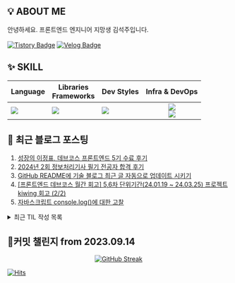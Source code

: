 ## 💡 ABOUT ME

안녕하세요. 프론트엔드 엔지니어 지망생 김석주입니다.<br />
<br />
[![Tistory Badge](https://img.shields.io/badge/기록_블로그-shqpdltm.tistory.com-ff5a4a?style=flat-square&logo=Tistory)](https://shqpdltm.tistory.com/)
[![Velog Badge](https://img.shields.io/badge/TIL용_Velog-@asdfg7123-Brightgreen?style=flat-square&logo=Velog)](https://velog.io/@asdfg7123/)

## ✨ SKILL

| Language                                                   | Libraries <br /> Frameworks                                         | Dev Styles                                                                      |                                                                        Infra & DevOps                                                                        |
| ---------------------------------------------------------- | ------------------------------------------------------------------- | ------------------------------------------------------------------------------- | :----------------------------------------------------------------------------------------------------------------------------------------------------------: |
| <img src="https://skillicons.dev/icons?i=js,ts&perline="/> | <img src="https://skillicons.dev/icons?i=react,vue&perline="/><br/> | <img src="https://skillicons.dev/icons?i=styledcomponents,sass&perline="/><br/> | <img src="https://skillicons.dev/icons?i=aws,vercel,vite&perline="/> <br/> <img src="https://skillicons.dev/icons?i=githubactions,ubuntu,discord&perline="/> |

## 📄 최근 블로그 포스팅

<div align="left">
<!-- LATEST_POSTS -->

1. <a href="https://shqpdltm.tistory.com/56" target="_blank">성장의 이정표, 데브코스 프론트엔드 5기 수료 후기</a>
2. <a href="https://shqpdltm.tistory.com/55" target="_blank">2024년 2회 정보처리기사 필기 전공자 합격 후기</a>
3. <a href="https://shqpdltm.tistory.com/54" target="_blank">GitHub README에 기술 블로그 최근 글 자동으로 업데이트 시키기</a>
4. <a href="https://shqpdltm.tistory.com/53" target="_blank">[프론트엔드 데브코스 월간 회고] 5,6차 단위기간(24.01.19 ~ 24.03.25) 프로젝트 kiwing 회고 (2/2)</a>
5. <a href="https://shqpdltm.tistory.com/52" target="_blank">자바스크립트 console.log()에 대한 고찰</a>

<!-- LATEST_POSTS_END -->
</div>
<details>
  <summary>최근 TIL 작성 목록</summary>
<!-- LATEST_TILS -->

1. <a href="https://velog.io/@asdfg7123/TIL-24.07.15-%EC%9B%94%EC%9A%94%EC%9D%BC" target="_blank">[TIL] 24.07.15 월요일</a>
2. <a href="https://velog.io/@asdfg7123/TIL-24.06.23-%EC%9D%BC%EC%9A%94%EC%9D%BC" target="_blank">[TIL] 24.06.23 일요일</a>
3. <a href="https://velog.io/@asdfg7123/TIL-24.06.09-%EC%9B%94%EC%9A%94%EC%9D%BC" target="_blank">[TIL] 24.06.09 월요일</a>
4. <a href="https://velog.io/@asdfg7123/TIL-24.06.08-%ED%86%A0%EC%9A%94%EC%9D%BC" target="_blank">[TIL] 24.06.08 토요일</a>
5. <a href="https://velog.io/@asdfg7123/TIL-24.06.05" target="_blank">[TIL] 24.06.05</a>

<!-- LATEST_TILS_END -->
</details>

## 🎯커밋 챌린지 from 2023.09.14

<div align="center">
  <a href="https://git.io/streak-stats">
    <img src="https://streak-stats.demolab.com?user=sojuso" alt="GitHub Streak">
  </a>
</div>

<!-- [![Solved.ac Profile](http://mazassumnida.wtf/api/v2/generate_badge?boj=asdfg7123)](https://solved.ac/asdfg7123/) -->

[![Hits](https://hits.seeyoufarm.com/api/count/incr/badge.svg?url=https%3A%2F%2Fgithub.com%2FSoJuSo&count_bg=%2350A1DF&title_bg=%23555555&icon=&icon_color=%23E7E7E7&title=hits&edge_flat=false)](https://github.com/SoJuSo)
